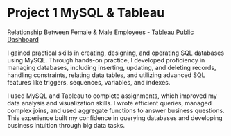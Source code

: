 # Project 1 MySQL & Tableau 

Relationship Between Female &amp; Male Employees - 
[Tableau Public Dashboard](https://public.tableau.com/app/profile/eduardo.fernandes/viz/RelationshipBetweenFemaleandMaleEmployees/Dashboard1)

I gained practical skills in creating, designing, and operating SQL databases using MySQL. Through hands-on practice, I developed proficiency in managing databases, including inserting, updating, and deleting records, handling constraints, relating data tables, and utilizing advanced SQL features like triggers, sequences, variables, and indexes.

I used MySQL and Tableau to complete assignments, which improved my data analysis and visualization skills. I wrote efficient queries, managed complex joins, and used aggregate functions to answer business questions. This experience built my confidence in querying databases and developing business intuition through big data tasks.
